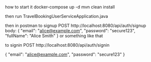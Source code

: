 how to start it 
docker-compose up -d 
mvn clean install


then run TravelBookingUserServiceApplication.java

then in postman 
to signup
POST http://localhost:8080/api/auth/signup
body:
{
  "email": "alice@example.com",
  "password": "secure123",
  "fullName": "Alice Smith"
}
or something like that

to signin
POST http://localhost:8080/api/auth/signin

{
  "email": "alice@example.com",
  "password": "secure123"
}
